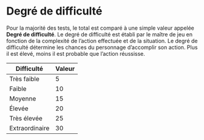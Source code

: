 # Degré de difficulté

Pour la majorité des tests, le total est comparé à une simple valeur appelée **Degré de difficulté**. Le degré de difficulté est établi par le maître de jeu en fonction de la complexité de l’action effectuée et de la situation. Le degré de difficulté détermine les chances du personnage d’accomplir son action. Plus il est élevé, moins il est probable que l’action réussisse.

| Difficulté     | Valeur |
| -------------- | ------ |
| Très faible    | 5      |
| Faible         | 10     |
| Moyenne        | 15     |
| Élevée         | 20     |
| Très élevée    | 25     |
| Extraordinaire | 30     |
